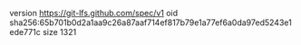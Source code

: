 version https://git-lfs.github.com/spec/v1
oid sha256:65b701b0d2a1aa9c26a87aaf714ef817b79e1a77ef6a0da97ed5243e1ede771c
size 1321
